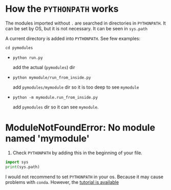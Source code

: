 
# How the `PYTHONPATH` works

The modules imported without `.` are searched in directories in `PYTHONPATH`. It can be set by OS, but it is not necessary. 
It can be seen in `sys.path`

A current directory is added into `PYTHONPATH`. See few examples:
```shell
cd pymodules
```
* `python run.py` 
  
  add the actual (`pymodules`) dir
* `python mymodule/run_from_inside.py` 
  
  add `pymodules/mymodule` dir so it is too deep to see `mymodule`

* `python -m mymodule.run_from_inside.py`

  add `pymodules` dir so it can see `mymodule`.

# ModuleNotFoundError: No module named 'mymodule'

1) Check `PYTHONPATH` by adding this in the beginning of your file. 

```python
import sys
print(sys.path)
```



I would not recommend to set `PYTHONPATH` in your os. Because it may cause problems with `conda`. However,
the [tutorial is available](https://bic-berkeley.github.io/psych-214-fall-2016/using_pythonpath.html)